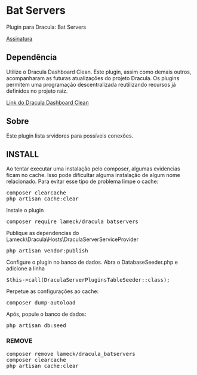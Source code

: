 # Bat Servers
Plugin para Dracula: Bat Servers


<a href="https://packagist.org/packages/lameck/dracula_batservers" target="_blank">Assinatura</a>

## Dependência
Utilize o Dracula Dashboard Clean. Este plugin, assim como demais outros, acompanharam as futuras atualizações do projeto Dracula. Os plugins permitem uma programação descentralizada reutilizando recursos já definidos no projeto raiz.

<a href="https://github.com/EuFreela/dracula-dashboard-clean/blob/master/README.md" target="_blank">Link do Dracula Dashboard Clean</a>

## Sobre
Este plugin lista srvidores para possíveis conexões.

## INSTALL

<p>Ao tentar executar uma instalação pelo composer, algumas evidencias ficam no cache. Isso pode dificultar alguma instalação de algum nome relacionado. Para evitar esse tipo de problema limpe o cache:</p>
<pre>
composer clearcache
php artisan cache:clear
</pre>

<p>Instale o plugin</p>
<pre>
composer require lameck/dracula_batservers
</pre>

<p>Publique as dependencias do Lameck\Dracula\Hosts\DraculaServerServiceProvider</p>
<pre>
php artisan vendor:publish
</pre>

<p>Configure o plugin no banco de dados. Abra o DatabaseSeeder.php e adicione a linha</p>
<pre>
$this->call(DraculaServerPluginsTableSeeder::class);
</pre>

<p>Perpetue as configurações ao cache:</p>
<pre>
composer dump-autoload
</pre>

<p>Após, popule o banco de dados:</p>
<pre>
php artisan db:seed
</pre>

### REMOVE

<pre>
composer remove lameck/dracula_batservers
composer clearcache
php artisan cache:clear
</pre>


